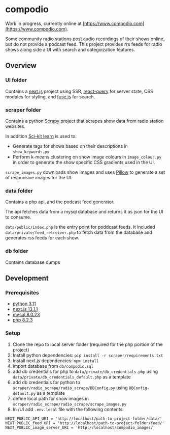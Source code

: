 # compodio

Work in progress, currently online at [https://www.compodio.com](https://www.compodio.com).

Some community radio stations post audio recordings of their shows online, but do not provide a podcast feed. This project provides rrs feeds for radio shows along side a UI  with search and categoization features.

## Overview

### UI folder

Contains a [next.js](https://nextjs.org/) project using SSR, [react-query](https://react-query.tanstack.com/) for server state, CSS modules for styling, and [fuse.js](https://fusejs.io/) for search.

### scraper folder

Contains a python [Scrapy](https://scrapy.org/) project that scrapes show data from radio station websites.

In addition [Sci-kit learn](https://scikit-learn.org/stable/) is used to:
<!-- add bullets -->
- Generate tags for shows based on their descriptions in `show_keywords.py`
- Perform k-means clustering on show image colours in `image_colour.py` in order to generate the show specific CSS gradients used in the UI.

`scrape_images.py` downloads show images and uses [Pillow](https://pillow.readthedocs.io/en/stable/) to generate a set of responsive images for the UI.

### data folder
Contains a php api, and the podcast feed generator.

The api fetches data from a mysql database and returns it as json for the UI to consume.

`data/public/index.php` is the entry point for poddcast feeds. It included `data/private/feed_retreiver.php` to fetch data from the database and generates rss feeds for each show.

### db folder
Contains database dumps

## Development

### Prerequisites

- [python 3.11](https://www.python.org/downloads/) 
- [next.js 13.1.1](https://nextjs.org/docs/getting-started)
- [mysql 8.0.23](https://dev.mysql.com/downloads/mysql/)
- [php 8.2.3](https://www.php.net/downloads.php)

### Setup

1. Clone the repo to local server folder (required for the php portion of the project)
2. Install python dependencies: `pip install -r scraper/requirements.txt`
3. Install next.js dependencies: `npm install`
4. import database from `db/compodio.sql`
5. add db credentials for php to `data/private/db_credentials.php` using `data/private/db_credentials_default.php` as a template
6. add db credentials for python to `scraper/radio_scrape/radio_scrape/DBConfig.py` using `DBConfig-default.py` as a template
7. define local path for show images in `scraper/radio_scrape/radio_scrape/scrape_images.py`
8. In /UI add `.env.local` file with the following contents:
```
NEXT_PUBLIC_API_URI = 'http://localhost/path-to-project-folder/data/'
NEXT_PUBLIC_feed_URI = 'http://localhost/path-to-project-folder/feed/'
NEXT_PUBLIC_image_server_URI = 'http://localhost/compodio_images/'
```
